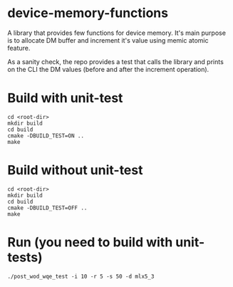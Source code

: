 # device-memory-functions
A library that provides few functions for device memory.
It's main purpose is to allocate DM buffer and increment it's value using memic atomic feature.

As a sanity check, the repo provides a test that calls the library and prints on the CLI the DM values (before and after the increment operation).

# Build with unit-test
```
cd <root-dir>
mkdir build
cd build
cmake -DBUILD_TEST=ON ..
make
```

# Build without unit-test
```
cd <root-dir>
mkdir build
cd build
cmake -DBUILD_TEST=OFF ..
make
```

# Run (you need to build with unit-tests)
```
./post_wod_wqe_test -i 10 -r 5 -s 50 -d mlx5_3
```
